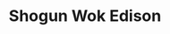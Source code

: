 ---
layout: place
title: "Shogun Wok Edison"
permalink: /new-jersey/edison/shogun-wok-edison.html
stateAbbr: NJ
stateName: New Jersey
cityName: Edison
place_id: ChIJnyhPvGy2w4kRng53c7RlEY0
photos:
  - name: >-
      places/ChIJnyhPvGy2w4kRng53c7RlEY0/photos/AeeoHcIHsYER0KVbHJI2_Y6z5vI_aRSW_bidlou7qPfHv2EYa76vpICGKMCEv7qRXpKIO7tr3y6BSezFictpka3ndZ8SwKEZRc5c5D4oOf0TveLlNgCusQyCJuT3ZmUXhT6Z3cL1yOaB9dWneUzTGbqHuOasCEX0wU_z5aPPjDQmssJxAUX7zEwkdSbRX4IcD-NGJzl-rLeXY7lM2iB_uPHIgDTzQpDtZYiU_V9UMQ4kxOOTtMWQkR6EPxIzqa-w_fCXcG7ic3FINWwMk4dJgvhFZ_GOWFyLByMj7sU29FSJsHbVKB5eze69KiP08u-My2x3ZHHwCRIHHVs3ujUQZxqDgT4udSCSrsJeROoc7bCzoK3GPucNJay31EatiFSc8mlIOu6rr2f1IOasVT83oX-512xHPP2LqTOdsoqLc1YfzmiBtg
    widthPx: 4032
    heightPx: 3024
    authorAttributions:
      - displayName: Angela Luo
        uri: https://maps.google.com/maps/contrib/112524065815804160539
        photoUri: >-
          https://lh3.googleusercontent.com/a/ACg8ocIjJSokqU2tBspWyGFgc1hdZEZrbZqyPTXN7KKbVOv8Zsg60w=s100-p-k-no-mo
    flagContentUri: >-
      https://www.google.com/local/imagery/report/?cb_client=maps_api_places.places_api&image_key=!1e10!2sCIHM0ogKEICAgICdo7_8Gw&hl=en-US
    googleMapsUri: >-
      https://www.google.com/maps/place//data=!3m4!1e2!3m2!1sCIHM0ogKEICAgICdo7_8Gw!2e10!4m2!3m1!1s0x89c3b66cbc4f289f:0x8d1165b473770e9e
  - name: >-
      places/ChIJnyhPvGy2w4kRng53c7RlEY0/photos/AeeoHcJlsiwenyF79aCi2Lo4e_9XDKnaYTbPTtW9sDrZXXTZRMjm20ie1UfPiaZQsH3glSFexNDzBXMUTB00SEZfEf-VZSfKqGDyMgm9TZ9zHH_jA4Xt2mLH6cfChn7t9oEmwnUfDjIGUt4kGaS1uRg1KKWxqd7TBZcWnyG6_zJKvhnwFhN8ME2QeLfuWhGYJb-SiOwWQ9SIJH_0erPYJM3mMK2zRoI_g6L874RZsx9SLeUIMDKu2Baf3PiZS88lu9iNy2knvY-gj-nVE0GSYuykFol1Oke2ym2J1nmaJMZ3YVpxlisWGb5te8t3SVTxM44-gSCeJ_QarAG4n3nYVYDXL_O7Df0HMcMuOpK4rAL6My2Ppu2TyN5JwM55g8hsjuZPsBbF5OCKSgAMCMQfLohIIq70SJ596G1fEtpPznA0Si9qnrM7
    widthPx: 4032
    heightPx: 3024
    authorAttributions:
      - displayName: yaxin chen
        uri: https://maps.google.com/maps/contrib/115287425017088656667
        photoUri: >-
          https://lh3.googleusercontent.com/a/ACg8ocK_VFLwHnBS_lgiJzxpdLYJ8JoF1t86QpmLojHrB10IHrMSTw=s100-p-k-no-mo
    flagContentUri: >-
      https://www.google.com/local/imagery/report/?cb_client=maps_api_places.places_api&image_key=!1e10!2sCIHM0ogKEICAgID9xqa4zwE&hl=en-US
    googleMapsUri: >-
      https://www.google.com/maps/place//data=!3m4!1e2!3m2!1sCIHM0ogKEICAgID9xqa4zwE!2e10!4m2!3m1!1s0x89c3b66cbc4f289f:0x8d1165b473770e9e
  - name: >-
      places/ChIJnyhPvGy2w4kRng53c7RlEY0/photos/AeeoHcIFSZB3wfMe7EYd6y0j1B8gQBQLsH_GokoJOyiAPXaMe0JcwC_1ZiHqx2vlJfSLYGenQyDkEamKaYs3vTZ5HhF1Lkt7ojX4_gy93UmyZJ90Znku5d3-3vjR-mXogq0x4YCtcG_2cLVlrkVGtriObws0cZyc-T6bWhIkxahIBZ_ElnenzkLkTDhN9AI9o73fdRiWO7EmzCLsXW342ZCFCDDpsXIwKGCkCwxyOszfwMv4cAqelj8sr15PX7hqUhbxqzwooXs6zEhvEWwoJNNwvD3QGEAnK7yiQnacTDLfj81szorSWniWFvlzfHacYp12ut_GsgS-sSqCRJT7h74VstwvuKD3pGeHdj0fkgcBcKdMvXf36guebBlKvZU0I5YzJNr3icqG-GO-i2CQewy-HFGYrnFQ_N8ltpWSx1QbmhUfpmFH
    widthPx: 4032
    heightPx: 3024
    authorAttributions:
      - displayName: minh phanh
        uri: https://maps.google.com/maps/contrib/114037121680115854554
        photoUri: >-
          https://lh3.googleusercontent.com/a/ACg8ocKH56f39-k7CoWBxMaUa5hTY4RQWOnPMZB1-2b96o0XXwA5NA=s100-p-k-no-mo
    flagContentUri: >-
      https://www.google.com/local/imagery/report/?cb_client=maps_api_places.places_api&image_key=!1e10!2sCIHM0ogKEICAgICDpL_-iAE&hl=en-US
    googleMapsUri: >-
      https://www.google.com/maps/place//data=!3m4!1e2!3m2!1sCIHM0ogKEICAgICDpL_-iAE!2e10!4m2!3m1!1s0x89c3b66cbc4f289f:0x8d1165b473770e9e
  - name: >-
      places/ChIJnyhPvGy2w4kRng53c7RlEY0/photos/AeeoHcJtaDUznQmNEC2hVkrNnzFiULlNWGLTprEvuWCPZelI4zBGAYzZhzSxhH0q9Y_YT3znZpOEwLxjX_E4z2DA_9LSDBE1ViQ9MVjVW_bmXThBYHnTAqUmDyC4DXx3O0xMMWaQgeIiz37w5dEDE5uqjlMkxQDQIieOl4VAq1Y1Ov8LuikbegZrFGZOz2sPyx4AjgFDUINGOMM1PVM4Uq1TcYs1qPBWV87XS5YTkEIZqmsN3r3CjDFRXiKaRUhMUc10vSa1vxddoDkszubaEC6iN_nWKHiY_ya_K8T1xUNL6O686sxT7Oc6IFlO-Br46GUGX1rAG9TOQXzQwnV6gtkMhlysWw-PM1qDBWiWZTV08XGR4AKlkDii8AnRCRQUyr6DN706Mk717hcn_TwvYy6OB9d9enn4kAUiQgcoJDCC6tStK2Qb
    widthPx: 4032
    heightPx: 3024
    authorAttributions:
      - displayName: Angela Luo
        uri: https://maps.google.com/maps/contrib/115272119996465579405
        photoUri: >-
          https://lh3.googleusercontent.com/a-/ALV-UjUGVOELFbXYymvdLK9Q--qS7rLuWkX6OE3O8n0NH8dn5ZCbdxHQ=s100-p-k-no-mo
    flagContentUri: >-
      https://www.google.com/local/imagery/report/?cb_client=maps_api_places.places_api&image_key=!1e10!2sCIHM0ogKEICAgIDDyKKDyQE&hl=en-US
    googleMapsUri: >-
      https://www.google.com/maps/place//data=!3m4!1e2!3m2!1sCIHM0ogKEICAgIDDyKKDyQE!2e10!4m2!3m1!1s0x89c3b66cbc4f289f:0x8d1165b473770e9e
  - name: >-
      places/ChIJnyhPvGy2w4kRng53c7RlEY0/photos/AeeoHcIE6v31v_HyjU0BIsnYj_pox9G0cvOdfNnAXo7lfpq17GbH0BTCBKh0wSWQgU-00-qiMBMxv7wGN4V7DmrulqAc-OV20gdLWAtG0dc_dyqt9s09S_B5VBAE5EvTEtorjnyt-WOGXCB6mJb1o_MlQNum6wk45ZpLwZ94pPCcInzebEw1O9ra3SmJ0z1TewnS2xSzkyp2Zwv1TAwiwJ_PhciiGIKskoMl9iZtHbKpw9xSQnYUdZ01iaysS_k6n8D6V3t1UslBhcBig3smmR7CdPIMCOf4GQxSy3mSI6gfPDwZCznsdreQKUE7fftX5A3fWETx7hEB4FADmHDkbe3P0OFGSnSkasWhj83rsXV958eZwNvA40mt-bAVoLE_J4d16wNaBwKXVt2P4JwUCiRPomaUC0RkV9U2BLZVReh52oY
    widthPx: 3024
    heightPx: 4032
    authorAttributions:
      - displayName: RICARDO DIAZ
        uri: https://maps.google.com/maps/contrib/102508347900173319234
        photoUri: >-
          https://lh3.googleusercontent.com/a-/ALV-UjUtRfe1Y8XsXP_jkQzVAA6EsPsYOPWeSvQ33b_FGrM-Dp50g6OWkQ=s100-p-k-no-mo
    flagContentUri: >-
      https://www.google.com/local/imagery/report/?cb_client=maps_api_places.places_api&image_key=!1e10!2sCIHM0ogKEICAgIDcopmoVQ&hl=en-US
    googleMapsUri: >-
      https://www.google.com/maps/place//data=!3m4!1e2!3m2!1sCIHM0ogKEICAgIDcopmoVQ!2e10!4m2!3m1!1s0x89c3b66cbc4f289f:0x8d1165b473770e9e
  - name: >-
      places/ChIJnyhPvGy2w4kRng53c7RlEY0/photos/AeeoHcJ5-L07e5984QcQJxtGyl4lGoHwc8jTCr69QAXPpYvzzNzE-5RUkSY2k7pxkpphLTQZiVBL8F_IaGelN4B0YVm9S0TvUx9bDi-GZ0kCJ5_qzLMDyEr9UdzUYm1DeVKZpKLKApB-w-nUt-LMH4NgEuzSQuhV6AAYnCRmQZFgRnrE940WfShDih0G_CwQeGAvcbMtB8__gSu_N04N2wHg6009vLR3JVPDkuqrEqAkIvOX9oTcsYb08cU3rm4Jod2XtVxHBWFFc_c5GCmc739LOXpmY4oGGknBO-EpJhIrqtTs30LP-jrMI3mXOWJZ_2zTa0IuU3goCWaMy2kRyM7Bru0stLAhpOFenTY9z4C6SKOiiPklzl5Jfl2nJ8EBDhxIUsc5F4Q8QeLscoSY0WwIVi_0Mqdqez-WJrkSf4PlaHiMnQ
    widthPx: 4032
    heightPx: 3024
    authorAttributions:
      - displayName: Angela Luo
        uri: https://maps.google.com/maps/contrib/112524065815804160539
        photoUri: >-
          https://lh3.googleusercontent.com/a/ACg8ocIjJSokqU2tBspWyGFgc1hdZEZrbZqyPTXN7KKbVOv8Zsg60w=s100-p-k-no-mo
    flagContentUri: >-
      https://www.google.com/local/imagery/report/?cb_client=maps_api_places.places_api&image_key=!1e10!2sCIHM0ogKEICAgICdo7_8Ww&hl=en-US
    googleMapsUri: >-
      https://www.google.com/maps/place//data=!3m4!1e2!3m2!1sCIHM0ogKEICAgICdo7_8Ww!2e10!4m2!3m1!1s0x89c3b66cbc4f289f:0x8d1165b473770e9e
  - name: >-
      places/ChIJnyhPvGy2w4kRng53c7RlEY0/photos/AeeoHcI79uWnRRGO4tcH6HWjdWs-g-CzeU68NkbSXWD8j0NpgMdsVl-b_vy-YfSguXeyWT3oy7VFk_9mWbU2Aqpkwr-5S0Kplw0m5QBQxgW0ShWzw4twC--lJ5FXmRa8XjoRRmUaRy9paRha4MYNJUYD8n10VZhPKZKSS3n6nz6xEKcNL7-pRko0c6tsNKDEGoXjsCfaYuhWieD3tyPieXCHdOOMhq8CNu9HLCnERVIqoNJFroG_mIOGCGMmlCBNZEfPbvxJIolmYpyfXXrPAhu1cAyn6uQe-4FdUms8B30n2xz8QIvQp9e_o3AeTbAirmyceG0V9KH8r1eLzHcXS1rFlglZ516ygqg46WGEEOCrtzzH2jc6kV0BVQvgULA1XGORR7wxWybYdRla71GBpEFTsEkRx5v93R-TexpDKP9eXVsCeWA
    widthPx: 3024
    heightPx: 4032
    authorAttributions:
      - displayName: RICARDO DIAZ
        uri: https://maps.google.com/maps/contrib/102508347900173319234
        photoUri: >-
          https://lh3.googleusercontent.com/a-/ALV-UjUtRfe1Y8XsXP_jkQzVAA6EsPsYOPWeSvQ33b_FGrM-Dp50g6OWkQ=s100-p-k-no-mo
    flagContentUri: >-
      https://www.google.com/local/imagery/report/?cb_client=maps_api_places.places_api&image_key=!1e10!2sCIHM0ogKEICAgID8w9yRiQE&hl=en-US
    googleMapsUri: >-
      https://www.google.com/maps/place//data=!3m4!1e2!3m2!1sCIHM0ogKEICAgID8w9yRiQE!2e10!4m2!3m1!1s0x89c3b66cbc4f289f:0x8d1165b473770e9e
  - name: >-
      places/ChIJnyhPvGy2w4kRng53c7RlEY0/photos/AeeoHcIhE42bdLJH0SyaWftXne38MqzN7JhLzKsa9kywRsd7A2Zv6HdkESV99wIqZWU6C_hdtVi6EHnJgGhKEC30css9UFfdsrKe1ruHdOTcLLY0onW6bHNEpI8lkBZYCZZIu_fWkg9wxpVhPU1-yVqhQ-69UPF9FR_trUF4Y2qXpx_Ss6hwOoUoHO9J2iRbC0KQxd-Zb9iDpWXfJ3ltdfYAgQADJTldpIOR1G5GyiNQOOItrXgOU4yeWUIABis5NrfbRdv7nrVE1IoCYahJQsl2zD1lVaQEacYTnnlAqnOLKm7psOAv0iOcTnmY7UNGPTYh428y0XsID_LDeen_E8pg2vRFcm1vPYl8T-hO7ixkjkJreJcO73IgzGrgv1WW1vqjDffm8T7nVPwSMHA6GIMOvuIRh0oCObheIZrXPxATkYBZ1w
    widthPx: 3024
    heightPx: 4032
    authorAttributions:
      - displayName: Raymond Chesley
        uri: https://maps.google.com/maps/contrib/105374029818113424980
        photoUri: >-
          https://lh3.googleusercontent.com/a-/ALV-UjVSPNKSpeFklMlIGU1AZXGotYmMvjBn6nbMC0-M5n-otqIRf3k=s100-p-k-no-mo
    flagContentUri: >-
      https://www.google.com/local/imagery/report/?cb_client=maps_api_places.places_api&image_key=!1e10!2sCIHM0ogKEICAgIDCxOqedg&hl=en-US
    googleMapsUri: >-
      https://www.google.com/maps/place//data=!3m4!1e2!3m2!1sCIHM0ogKEICAgIDCxOqedg!2e10!4m2!3m1!1s0x89c3b66cbc4f289f:0x8d1165b473770e9e
  - name: >-
      places/ChIJnyhPvGy2w4kRng53c7RlEY0/photos/AeeoHcJO31JU7q8LU58z46jn8SVH5qI_vey7jHGdikxuvNx_2-WS1MyyizrpVKH4xxLsBwldNQ0KcoyHGa5j-mQ-OlwgdmHsU8jeeRAfmAIrLrXKYITLbTnbX85NJD0-dew61td-ZrDeRR6tRU4WWcIZPEvvg_iomf9FmJZbu47USoSXHUEcdi_DqTED0b8xxBxAlDc_8HsinEiHkkb9gRTHjTz_uSIDMyN13U8Rak64fG1e6deX0_BzMtIk2KNa1e6B5_Dt8QJUs2Xi2mKC_EAt9E8vo-PLe6PHkcTafszdTIfz46zJSTV7jtYeveKfHVZSa78hI8e9v9UFsWjFg2W1MRjT9Y2E4Ru0rzE7C4_J_2Wel4wFjOHamkALV3lh-mV5tEMV-K73y3c2IjrhFDMcfxewi-_FfNeRn_TPYeL6VQVWL48
    widthPx: 4032
    heightPx: 3024
    authorAttributions:
      - displayName: RICARDO DIAZ
        uri: https://maps.google.com/maps/contrib/102508347900173319234
        photoUri: >-
          https://lh3.googleusercontent.com/a-/ALV-UjUtRfe1Y8XsXP_jkQzVAA6EsPsYOPWeSvQ33b_FGrM-Dp50g6OWkQ=s100-p-k-no-mo
    flagContentUri: >-
      https://www.google.com/local/imagery/report/?cb_client=maps_api_places.places_api&image_key=!1e10!2sCIHM0ogKEICAgIDcqubrxAE&hl=en-US
    googleMapsUri: >-
      https://www.google.com/maps/place//data=!3m4!1e2!3m2!1sCIHM0ogKEICAgIDcqubrxAE!2e10!4m2!3m1!1s0x89c3b66cbc4f289f:0x8d1165b473770e9e
  - name: >-
      places/ChIJnyhPvGy2w4kRng53c7RlEY0/photos/AeeoHcL7YdQaXtflsd23X0pvrG6W_scrILoTEMiU9k6FLIlsjDyl4kCXWM24xTYHfv9RgD9yD7P6fq0H_8XrIHMRg0qTsnFtFdVv41Q5nl2Gcs83c8zonMdyhh861BJChCGPWfatHKz8-YmkZspRrw9B7iMm3tHU-mE6l3B0OJ3tS8gUihkJ2i33BaVHPxuVFc2BYEnRD-lDf1B6T3aMg3otWDwzra22KNPM3ToCi42p9gXWQ5fKXY_xv_FM4WIoT5i7xNnVvA6qyB6bD0fVhAXRHMmNHV_MHQLJIN-599JgJCTRikqPQDF9lq3ZknZx7t1p89elJeSbHC7DekJ1ekV_9AKLjs-8mkE0T0gHPCUO_HkU0jKsOfxivMEn_r1Vzd0VBJ_fCZgwZlIInlfC0xJnnKFPs-mlxvz9s6ly2UW7SQ-dMdg
    widthPx: 3024
    heightPx: 4032
    authorAttributions:
      - displayName: RICARDO DIAZ
        uri: https://maps.google.com/maps/contrib/102508347900173319234
        photoUri: >-
          https://lh3.googleusercontent.com/a-/ALV-UjUtRfe1Y8XsXP_jkQzVAA6EsPsYOPWeSvQ33b_FGrM-Dp50g6OWkQ=s100-p-k-no-mo
    flagContentUri: >-
      https://www.google.com/local/imagery/report/?cb_client=maps_api_places.places_api&image_key=!1e10!2sCIHM0ogKEICAgIDc6dCBoQE&hl=en-US
    googleMapsUri: >-
      https://www.google.com/maps/place//data=!3m4!1e2!3m2!1sCIHM0ogKEICAgIDc6dCBoQE!2e10!4m2!3m1!1s0x89c3b66cbc4f289f:0x8d1165b473770e9e
address: 251 N Lafayette Rd, Edison, NJ 08837, USA
street: 251 N Lafayette Rd
city: Edison
state: NJ
zip: '08837'
country: USA
neighborhood: null
latitude: '40.547161'
longitude: '-74.329329'
accessibility_options:
  wheelchairAccessibleEntrance: false
  wheelchairAccessibleSeating: false
business_status: OPERATIONAL
name: Shogun Wok Edison
google_maps_links:
  directionsUri: >-
    https://www.google.com/maps/dir//''/data=!4m7!4m6!1m1!4e2!1m2!1m1!1s0x89c3b66cbc4f289f:0x8d1165b473770e9e!3e0
  placeUri: https://maps.google.com/?cid=10165017659657621150
  writeAReviewUri: >-
    https://www.google.com/maps/place//data=!4m3!3m2!1s0x89c3b66cbc4f289f:0x8d1165b473770e9e!12e1
  reviewsUri: >-
    https://www.google.com/maps/place//data=!4m4!3m3!1s0x89c3b66cbc4f289f:0x8d1165b473770e9e!9m1!1b1
  photosUri: >-
    https://www.google.com/maps/place//data=!4m3!3m2!1s0x89c3b66cbc4f289f:0x8d1165b473770e9e!10e5
primary_type: Chinese Restaurant
opening_hours:
  regular: null
  current: null
secondary_opening_hours:
  regular:
    weekdayDescriptions: null
    type: null
  current:
    weekdayDescriptions: null
    type: null
phone: null
price_level: null
price_range: null
rating: null
rating_count: 0
website: null
description: null
reviews: null
parking_options: null
payment_options: null
allow_dogs: null
curbside_pickup: null
delivery: null
dine_in: null
good_for_children: null
good_for_groups: null
good_for_sports: null
live_music: null
menu_for_children: null
outdoor_seating: null
reservable: null
restroom: null
serves_beer: null
serves_breakfast: null
serves_brunch: null
serves_cocktails: null
serves_coffee: null
serves_dinner: null
serves_dessert: null
serves_lunch: null
serves_vegetarian_food: null
serves_wine: null
takeout: null
slug: Shogun-Wok-Edison

---